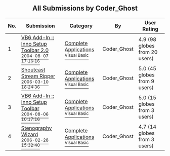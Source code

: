 ﻿<div align="center">

## All Submissions by Coder\_Ghost

</div>

No.  | Submission | Category | By   | User Rating
---- | ---------- | -------- | ---- | -----------
1 | [VB6 Add\-In :: Inno Setup Toolbar 2\.0<br /><sup>2004-08-07 17:16:16</sup>](https://github.com/Planet-Source-Code/coder-ghost-vb6-add-in-inno-setup-toolbar-2-0__1-55420) | [Complete Applications<br /><sup>Visual Basic</sup>](../ByCategory/complete-applications__1-27.md) | Coder\_Ghost | 4.9 (98 globes from 20 users)
2 | [Shoutcast Stream Ripper<br /><sup>2006-03-10 18:24:36</sup>](https://github.com/Planet-Source-Code/coder-ghost-shoutcast-stream-ripper__1-64608) | [Complete Applications<br /><sup>Visual Basic</sup>](../ByCategory/complete-applications__1-27.md) | Coder\_Ghost | 5.0 (45 globes from 9 users)
3 | [VB6 Add\-In :: Inno Setup Toolbar<br /><sup>2004-08-06 10:17:16</sup>](https://github.com/Planet-Source-Code/coder-ghost-vb6-add-in-inno-setup-toolbar__1-55397) | [Complete Applications<br /><sup>Visual Basic</sup>](../ByCategory/complete-applications__1-27.md) | Coder\_Ghost | 5.0 (15 globes from 3 users)
4 | [Stenography Wizard<br /><sup>2006-02-28 15:32:40</sup>](https://github.com/Planet-Source-Code/coder-ghost-stenography-wizard__1-64491) | [Complete Applications<br /><sup>Visual Basic</sup>](../ByCategory/complete-applications__1-27.md) | Coder\_Ghost | 4.7 (14 globes from 3 users)
